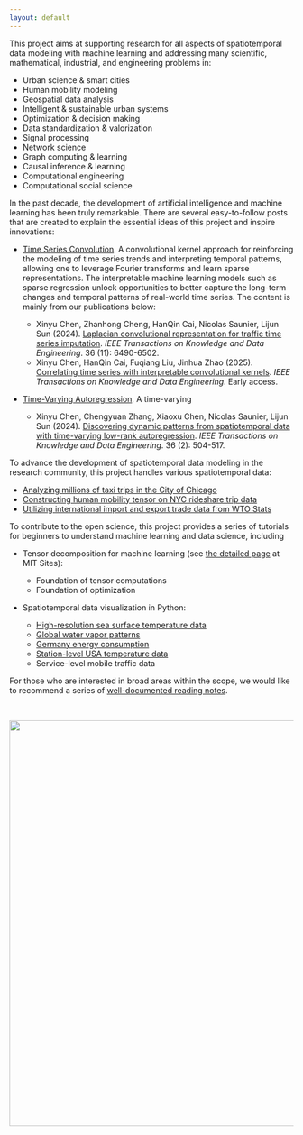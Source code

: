 ```yaml
---
layout: default
---
```


This project aims at supporting research for all aspects of spatiotemporal data modeling with machine learning and addressing many scientific, mathematical, industrial, and engineering problems in:

- Urban science & smart cities
- Human mobility modeling
- Geospatial data analysis
- Intelligent & sustainable urban systems
- Optimization & decision making
- Data standardization & valorization
- Signal processing
- Network science
- Graph computing & learning
- Causal inference & learning
- Computational engineering
- Computational social science


In the past decade, the development of artificial intelligence and machine learning has been truly remarkable. There are several easy-to-follow posts that are created to explain the essential ideas of this project and inspire innovations:

- [Time Series Convolution](https://spatiotemporal-data.github.io/posts/ts_conv/). A convolutional kernel approach for reinforcing the modeling of time series trends and interpreting temporal patterns, allowing one to leverage Fourier transforms and learn sparse representations. The interpretable machine learning models such as sparse regression unlock opportunities to better capture the long-term changes and temporal patterns of real-world time series. The content is mainly from our publications below:

  - Xinyu Chen, Zhanhong Cheng, HanQin Cai, Nicolas Saunier, Lijun Sun (2024). [Laplacian convolutional representation for traffic time series imputation](https://doi.org/10.1109/TKDE.2024.3419698). *IEEE Transactions on Knowledge and Data Engineering*. 36 (11): 6490-6502.
  - Xinyu Chen, HanQin Cai, Fuqiang Liu, Jinhua Zhao (2025). [Correlating time series with interpretable convolutional kernels](https://doi.org/10.1109/TKDE.2025.3550877). *IEEE Transactions on Knowledge and Data Engineering*. Early access.

- [Time-Varying Autoregression](https://spatiotemporal-data.github.io/posts/time_varying_model/). A time-varying 
  - Xinyu Chen, Chengyuan Zhang, Xiaoxu Chen, Nicolas Saunier, Lijun Sun (2024). [Discovering dynamic patterns from spatiotemporal data with time-varying low-rank autoregression](https://doi.org/10.1109/TKDE.2023.3294440). *IEEE Transactions on Knowledge and Data Engineering*. 36 (2): 504-517.


To advance the development of spatiotemporal data modeling in the research community, this project handles various spatiotemporal data:

- [Analyzing millions of taxi trips in the City of Chicago](https://spatiotemporal-data.github.io/Chicago-mobility/taxi-data/)
- [Constructing human mobility tensor on NYC rideshare trip data](https://spatiotemporal-data.github.io/NYC-mobility/rideshare/)
- [Utilizing international import and export trade data from WTO Stats](https://spatiotemporal-data.github.io/trade/import-export/)

To contribute to the open science, this project provides a series of tutorials for beginners to understand machine learning and data science, including

- Tensor decomposition for machine learning (see [the detailed page](https://sites.mit.edu/tensor4ml/) at MIT Sites):
  - Foundation of tensor computations
  - Foundation of optimization

- Spatiotemporal data visualization in Python:
  - [High-resolution sea surface temperature data](https://spatiotemporal-data.github.io/climate/sst/)
  - [Global water vapor patterns](https://spatiotemporal-data.github.io/climate/water-vapor/)
  - [Germany energy consumption](https://spatiotemporal-data.github.io/energy/E-usage-data/)
  - [Station-level USA temperature data](https://spatiotemporal-data.github.io/climate/daymet/)
  - Service-level mobile traffic data

For those who are interested in broad areas within the scope, we would like to recommend a series of [well-documented reading notes](https://spatiotemporal-data.github.io/bib/).

<br>

<p align="center">
<img align="middle" src="https://spatiotemporal-data.github.io/images/ai4data_w_mob.png" width="720" />
</p>

<br>
<br>
